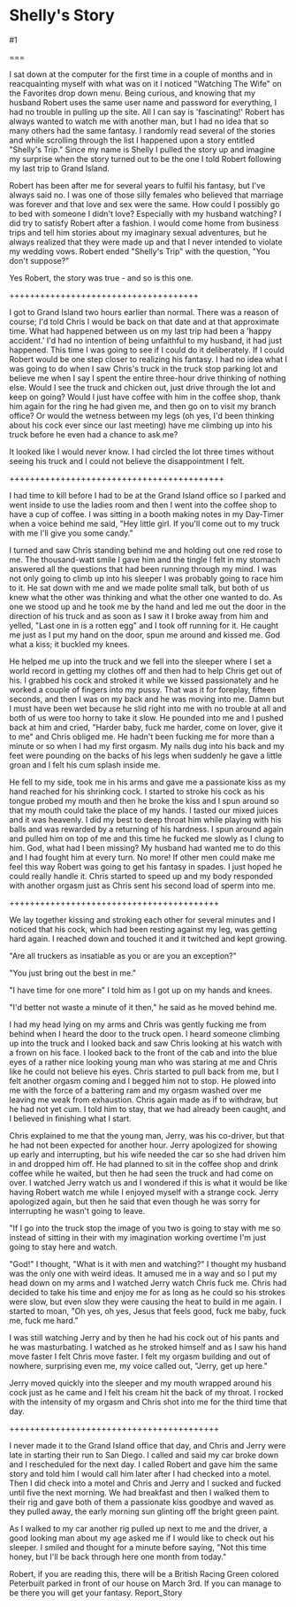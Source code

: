 Shelly's Story
==============
#1 

===

I sat down at the computer for the first time in a couple of months and in reacquainting myself with what was on it I noticed "Watching The Wife" on the Favorites drop down menu. Being curious, and knowing that my husband Robert uses the same user name and password for everything, I had no trouble in pulling up the site. All I can say is 'fascinating!' Robert has always wanted to watch me with another man, but I had no idea that so many others had the same fantasy. I randomly read several of the stories and while scrolling through the list I happened upon a story entitled "Shelly's Trip." Since my name is Shelly I pulled the story up and imagine my surprise when the story turned out to be the one I told Robert following my last trip to Grand Island. 

Robert has been after me for several years to fulfil his fantasy, but I've always said no. I was one of those silly females who believed that marriage was forever and that love and sex were the same. How could I possibly go to bed with someone I didn't love? Especially with my husband watching? I did try to satisfy Robert after a fashion. I would come home from business trips and tell him stories about my imaginary sexual adventures, but he always realized that they were made up and that I never intended to violate my wedding vows. Robert ended "Shelly's Trip" with the question, "You don't suppose?" 

Yes Robert, the story was true - and so is this one. 

+++++++++++++++++++++++++++++++++++++ 

I got to Grand Island two hours earlier than normal. There was a reason of course; I'd told Chris I would be back on that date and at that approximate time. What had happened between us on my last trip had been a 'happy accident.' I'd had no intention of being unfaithful to my husband, it had just happened. This time I was going to see if I could do it deliberately. If I could Robert would be one step closer to realizing his fantasy. I had no idea what I was going to do when I saw Chris's truck in the truck stop parking lot and believe me when I say I spent the entire three-hour drive thinking of nothing else. Would I see the truck and chicken out, just drive through the lot and keep on going? Would I just have coffee with him in the coffee shop, thank him again for the ring he had given me, and then go on to visit my branch office? Or would the wetness between my legs (oh yes, I'd been thinking about his cock ever since our last meeting) have me climbing up into his truck before he even had a chance to ask me? 

It looked like I would never know. I had circled the lot three times without seeing his truck and I could not believe the disappointment I felt. 

++++++++++++++++++++++++++++++++++++++++++ 

I had time to kill before I had to be at the Grand Island office so I parked and went inside to use the ladies room and then I went into the coffee shop to have a cup of coffee. I was sitting in a booth making notes in my Day-Timer when a voice behind me said, "Hey little girl. If you'll come out to my truck with me I'll give you some candy." 

I turned and saw Chris standing behind me and holding out one red rose to me. The thousand-watt smile I gave him and the tingle I felt in my stomach answered all the questions that had been running through my mind. I was not only going to climb up into his sleeper I was probably going to race him to it. He sat down with me and we made polite small talk, but both of us knew what the other was thinking and what the other one wanted to do. As one we stood up and he took me by the hand and led me out the door in the direction of his truck and as soon as I saw it I broke away from him and yelled, "Last one in is a rotten egg" and I took off running for it. He caught me just as I put my hand on the door, spun me around and kissed me. God what a kiss; it buckled my knees. 

He helped me up into the truck and we fell into the sleeper where I set a world record in getting my clothes off and then had to help Chris get out of his. I grabbed his cock and stroked it while we kissed passionately and he worked a couple of fingers into my pussy. That was it for foreplay, fifteen seconds, and then I was on my back and he was moving into me. Damn but I must have been wet because he slid right into me with no trouble at all and both of us were too horny to take it slow. He pounded into me and I pushed back at him and cried, "Harder baby, fuck me harder, come on lover, give it to me" and Chris obliged me. He hadn't been fucking me for more than a minute or so when I had my first orgasm. My nails dug into his back and my feet were pounding on the backs of his legs when suddenly he gave a little groan and I felt his cum splash inside me. 

He fell to my side, took me in his arms and gave me a passionate kiss as my hand reached for his shrinking cock. I started to stroke his cock as his tongue probed my mouth and then he broke the kiss and I spun around so that my mouth could take the place of my hands. I tasted our mixed juices and it was heavenly. I did my best to deep throat him while playing with his balls and was rewarded by a returning of his hardness. I spun around again and pulled him on top of me and this time he fucked me slowly as I clung to him. God, what had I been missing? My husband had wanted me to do this and I had fought him at every turn. No more! If other men could make me feel this way Robert was going to get his fantasy in spades. I just hoped he could really handle it. Chris started to speed up and my body responded with another orgasm just as Chris sent his second load of sperm into me. 

+++++++++++++++++++++++++++++++++++++++++ 

We lay together kissing and stroking each other for several minutes and I noticed that his cock, which had been resting against my leg, was getting hard again. I reached down and touched it and it twitched and kept growing. 

"Are all truckers as insatiable as you or are you an exception?" 

"You just bring out the best in me." 

"I have time for one more" I told him as I got up on my hands and knees. 

"I'd better not waste a minute of it then," he said as he moved behind me. 

I had my head lying on my arms and Chris was gently fucking me from behind when I heard the door to the truck open. I heard someone climbing up into the truck and I looked back and saw Chris looking at his watch with a frown on his face. I looked back to the front of the cab and into the blue eyes of a rather nice looking young man who was staring at me and Chris like he could not believe his eyes. Chris started to pull back from me, but I felt another orgasm coming and I begged him not to stop. He plowed into me with the force of a battering ram and my orgasm washed over me leaving me weak from exhaustion. Chris again made as if to withdraw, but he had not yet cum. I told him to stay, that we had already been caught, and I believed in finishing what I start. 

Chris explained to me that the young man, Jerry, was his co-driver, but that he had not been expected for another hour. Jerry apologized for showing up early and interrupting, but his wife needed the car so she had driven him in and dropped him off. He had planned to sit in the coffee shop and drink coffee while he waited, but then he had seen the truck and had come on over. I watched Jerry watch us and I wondered if this is what it would be like having Robert watch me while I enjoyed myself with a strange cock. Jerry apologized again, but then he said that even though he was sorry for interrupting he wasn't going to leave. 

"If I go into the truck stop the image of you two is going to stay with me so instead of sitting in their with my imagination working overtime I'm just going to stay here and watch. 

"God!" I thought, "What is it with men and watching?" I thought my husband was the only one with weird ideas. It amused me in a way and so I put my head down on my arms and I watched Jerry watch Chris fuck me. Chris had decided to take his time and enjoy me for as long as he could so his strokes were slow, but even slow they were causing the heat to build in me again. I started to moan, "Oh yes, oh yes, Jesus that feels good, fuck me baby, fuck me, fuck me hard." 

I was still watching Jerry and by then he had his cock out of his pants and he was masturbating. I watched as he stroked himself and as I saw his hand move faster I felt Chris move faster. I felt my orgasm building and out of nowhere, surprising even me, my voice called out, "Jerry, get up here." 

Jerry moved quickly into the sleeper and my mouth wrapped around his cock just as he came and I felt his cream hit the back of my throat. I rocked with the intensity of my orgasm and Chris shot into me for the third time that day. 

+++++++++++++++++++++++++++++++++++++++++ 

I never made it to the Grand Island office that day, and Chris and Jerry were late in starting their run to San Diego. I called and said my car broke down and I rescheduled for the next day. I called Robert and gave him the same story and told him I would call him later after I had checked into a motel. Then I did check into a motel and Chris and Jerry and I sucked and fucked until five the next morning. We had breakfast and then I walked them to their rig and gave both of them a passionate kiss goodbye and waved as they pulled away, the early morning sun glinting off the bright green paint. 

As I walked to my car another rig pulled up next to me and the driver, a good looking man about my age asked me if I would like to check out his sleeper. I smiled and thought for a minute before saying, "Not this time honey, but I'll be back through here one month from today." 

Robert, if you are reading this, there will be a British Racing Green colored Peterbuilt parked in front of our house on March 3rd. If you can manage to be there you will get your fantasy. Report_Story 

